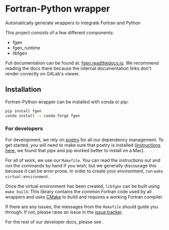 # Fortran-Python wrapper

<!---
Can use start-after and end-before directives in docs, see
https://myst-parser.readthedocs.io/en/latest/syntax/organising_content.html#inserting-other-documents-directly-into-the-current-document
-->

<!--- sec-begin-description -->

Automatically generate wrappers to integrate Fortran and Python


This project consists of a few different components:

* fgen
* fgen_runtime
* libfgen

<!--- sec-end-description -->

Full documentation can be found at:
[fgen.readthedocs.io](https://fgen.readthedocs.io/en/latest/).
We recommend reading the docs there because the internal documentation links
don't render correctly on GitLab's viewer.

## Installation

<!--- sec-begin-installation -->

Fortran-Python wrapper can be installed with conda or pip:

```bash
pip install fgen
conda install -c conda-forge fgen
```


<!--- sec-end-installation -->

### For developers

<!--- sec-begin-installation-dev -->

For development, we rely on [poetry](https://python-poetry.org) for all our
dependency management. To get started, you will need to make sure that poetry
is installed
([instructions here](https://python-poetry.org/docs/#installing-with-the-official-installer),
we found that pipx and pip worked better to install on a Mac).

For all of work, we use our `Makefile`.
You can read the instructions out and run the commands by hand if you wish,
but we generally discourage this because it can be error prone.
In order to create your environment, run `make virtual-environment`.

Once the virtual environment has been created, `libfgen` can be built
using `make build`. This library contains the common Fortran code used by
all wrappers and uses [CMake](https://cmake.org/) to build and requires
a working Fortran compiler.

If there are any issues, the messages from the `Makefile` should guide you
through. If not, please raise an issue in the [issue tracker][issue_tracker].

For the rest of our developer docs, please see [](development-reference).

[issue_tracker]: https://gitlab.com/magicc/fgen/issues

<!--- sec-end-installation-dev -->
